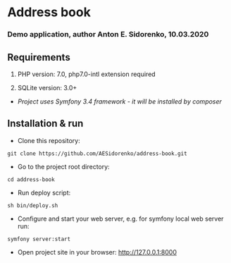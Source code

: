 # Address book
### Demo application, author Anton E. Sidorenko, 10.03.2020

## Requirements
1. PHP version: 7.0, php7.0-intl extension required

2. SQLite version: 3.0+

* _Project uses Symfony 3.4 framework - it will be installed by composer_  

## Installation & run

* Clone this repository:
```shell script
git clone https://github.com/AESidorenko/address-book.git
```

* Go to the project root directory:
```shell script
cd address-book
```  

* Run deploy script:
```shell script
sh bin/deploy.sh
```

* Configure and start your web server, e.g. for symfony local web server run:
```shell script
symfony server:start
```

* Open project site in your browser:
http://127.0.0.1:8000